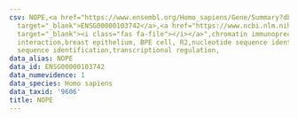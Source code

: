 ```yaml
---
csv: NOPE,<a href="https://www.ensembl.org/Homo_sapiens/Gene/Summary?db=core;g=ENSG00000103742"
  target="_blank">ENSG00000103742</a>,<a href="https://www.ncbi.nlm.nih.gov/pubmed/22863008"
  target="_blank"><i class="fas fa-file"></i></a>",chromatin immunoprecipitation assay,direct
  interaction,breast epithelium, BPE cell, R2,nucleotide sequence identification,nucleotide
  sequence identification,transcriptional regulation,
data_alias: NOPE
data_id: ENSG00000103742
data_numevidence: 1
data_species: Homo sapiens
data_taxid: '9606'
title: NOPE
---
```

